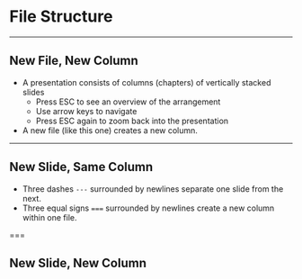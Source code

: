 <!-- .slide: data-state="standard" -->

# File Structure

---

<!-- .slide: data-state="standard" -->

## New File, New Column
- A presentation consists of columns (chapters) of vertically stacked slides
  - Press ESC to see an overview of the arrangement
  - Use arrow keys to navigate
  - Press ESC again to zoom back into the presentation
- A new file (like this one) creates a new column.

---

<!-- .slide: data-state="standard" -->

## New Slide, Same Column

- Three dashes `---` surrounded by newlines separate one slide from the next.
- Three equal signs `===` surrounded by newlines create a new column within one file.

===

<!-- .slide: data-state="standard" -->

## New Slide, New Column
